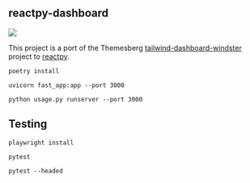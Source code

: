 ## reactpy-dashboard

![](https://www.admin-dashboards.com/content/images/size/w2000/2021/11/windster-tailwind-css-dashboard.jpg)

This project is a port of the Themesberg [tailwind-dashboard-windster] project to [reactpy].


    poetry install

    uvicorn fast_app:app --port 3000

    python usage.py runserver --port 3000

## Testing

    playwright install

    pytest

    pytest --headed


[reactpy]: https://github.com/reactive-python/reactpy
[tailwind-dashboard-windster]: https://demo.themesberg.com/windster/
 

